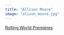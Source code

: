 ```yaml
---
title: "Allison Moore"
image: "alison_moore.jpg"
---
```


[Rolling World Premieres](/affiliated-artists/rolling-world-premieres)